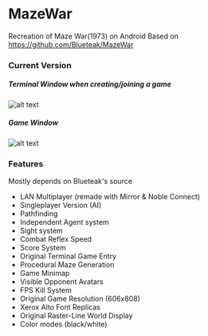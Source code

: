 # MazeWar
Recreation of Maze War(1973) on Android 
Based on https://github.com/Blueteak/MazeWar

### Current Version
##### Terminal Window when creating/joining a game<br />
![alt text](https://i.imgur.com/fhwmI46.png?1)<br />

##### Game Window<br />
![alt text](https://i.imgur.com/eAQd26v.jpg?2)<br />

### Features
  Mostly depends on Blueteak's source
  - LAN Multiplayer (remade with Mirror & Noble Connect)
  - Singleplayer Version (AI)
  - Pathfinding
  - Independent Agent system
  - Sight system
  - Combat Reflex Speed
  - Score System
  - Original Terminal Game Entry
  - Procedural Maze Generation
  - Game Minimap
  - Visible Opponent Avatars
  - FPS Kill System
  - Original Game Resolution (606x808)
  - Xerox Alto Font Replicas
  - Original Raster-Line World Display
  - Color modes (black/white)
